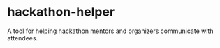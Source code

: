 # hackathon-helper
A tool for helping hackathon mentors and organizers communicate with attendees. 

